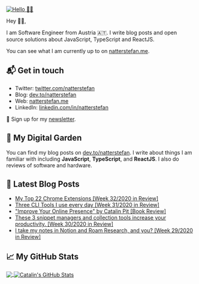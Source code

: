 [![Hello 👋🏻](https://pbs.twimg.com/profile_banners/214395203/1594729195/1500x500)][1]

Hey 👋🏻,

I am Software Engineer from Austria 🇦🇹. I write blog posts and open source
solutions about JavaScript, TypeScript and ReactJS.

You can see what I am currently up to on [natterstefan.me][1].

## 📬 Get in touch

- Twitter: [twitter.com/natterstefan][3]
- Blog: [dev.to/natterstefan][4]
- Web: [natterstefan.me][1]
- LinkedIn: [linkedin.com/in/natterstefan][2]

📧 Sign up for my [newsletter][5].

## 🌳 My Digital Garden

You can find my blog posts on [dev.to/natterstefan][4]. I write about things
I am familiar with including **JavaScript**, **TypeScript**, and **ReactJS**.
I also do reviews of software and hardware.

## 📕 Latest Blog Posts

<!-- BLOG-POST-LIST:START -->
- [My Top 22 Chrome Extensions [Week 32/2020 in Review]](https://dev.to/natterstefan/my-top-22-chrome-extensions-week-32-2020-in-review-1224)
- [Three CLI Tools I use every day [Week 31/2020 in Review]](https://dev.to/natterstefan/three-cli-tools-i-use-every-day-week-31-2020-in-review-5g7)
- ["Improve Your Online Presence" by Catalin Pit [Book Review]](https://dev.to/natterstefan/improve-your-online-presence-by-catalin-pit-book-review-1558)
- [These 3 snippet managers and collection tools increase your productivity. [Week 30/2020 in Review]](https://dev.to/natterstefan/these-snippet-managers-and-snippets-collection-tools-increase-your-productivity-week-30-2020-in-review-102i)
- [I take my notes in Notion and Roam Research, and you?  [Week 29/2020 in Review]](https://dev.to/natterstefan/i-take-my-notes-in-notion-and-roam-research-and-you-week-29-2020-in-review-3fbb)
<!-- BLOG-POST-LIST:END -->

## &#x1f4c8; My GitHub Stats

<a href="https://github.com/natterstefan/natterstefan">
  <img align="center" src="https://github-readme-stats.vercel.app/api/top-langs/?username=natterstefan&hide=java,html&title_color=ffffff&text_color=c9cacc&icon_color=2bbc8a&bg_color=1d1f21" />
</a>

<a href="https://github.com/natterstefan/natterstefan">
  <img align="center" src="https://github-readme-stats.vercel.app/api?username=natterstefan&show_icons=true&line_height=27&count_private=true&title_color=ffffff&text_color=c9cacc&icon_color=2bbc8a&bg_color=1d1f21" alt="Catalin's GitHub Stats" />
</a>

[1]: https://natterstefan.me/?utm_source=github.com&utm_medium=gh-profile-natterstefan&utm_campaign=natterstefan
[2]: https://www.linkedin.com/in/natterstefan
[3]: https://www.twitter.com/natterstefan
[4]: https://dev.to/natterstefan
[5]: https://newsletter.natterstefan.me?utm_source=github.com&utm_medium=gh-profile-natterstefan&utm_campaign=natterstefan
